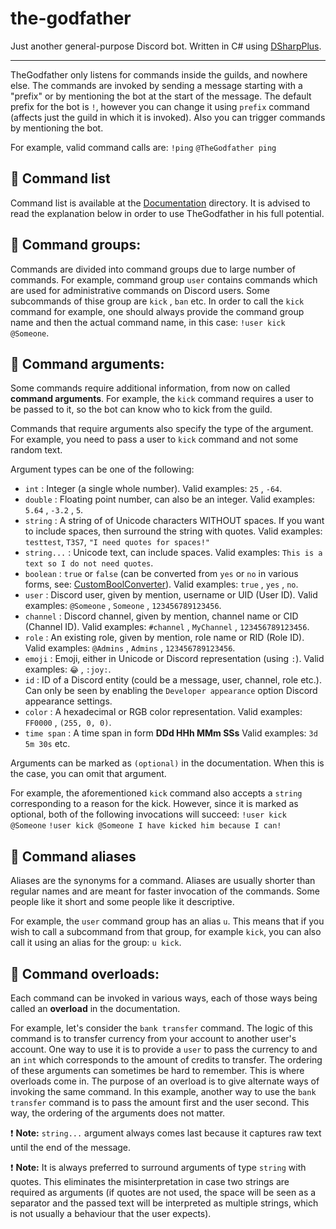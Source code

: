 ﻿# the-godfather

Just another general-purpose Discord bot. 
Written in C# using [DSharpPlus](https://github.com/DSharpPlus/DSharpPlus).

---

TheGodfather only listens for commands inside the guilds, and nowhere else.
The commands are invoked by sending a message starting with a "prefix" or by mentioning the bot at the start of the message.
The default prefix for the bot is ``!``, however you can change it using ``prefix`` command (affects just the guild in which it is invoked). 
Also you can trigger commands by mentioning the bot. 

For example, valid command calls are: 
```!ping```
```@TheGodfather ping```


## :page_facing_up: Command list

Command list is available at the [Documentation](Documentation/README.md) directory.
It is advised to read the explanation below in order to use TheGodfather in his full potential.


## :page_facing_up: Command groups:

Commands are divided into command groups due to large number of commands. 
For example, command group ``user`` contains commands which are used for administrative commands on Discord users. Some subcommands of thise group are ``kick`` , ``ban`` etc. 
In order to call the ``kick`` command for example, one should always provide the command group name and then the actual command name, in this case: ``!user kick @Someone``.


## :page_facing_up: Command arguments:

Some commands require additional information, from now on called **command arguments**.
For example, the ``kick`` command requires a user to be passed to it, so the bot can know who to kick from the guild.

Commands that require arguments also specify the type of the argument. 
For example, you need to pass a user to ``kick`` command and not some random text.

Argument types can be one of the following: 
* ``int`` : Integer (a single whole number). Valid examples: ``25`` , ``-64``.
* ``double`` : Floating point number, can also be an integer. Valid examples: ``5.64`` , ``-3.2`` , ``5``.
* ``string`` : A string of of Unicode characters WITHOUT spaces. If you want to include spaces, then surround the string with quotes. Valid examples: ``testtest``, ``T3S7``, ``"I need quotes for spaces!"``
* ``string...`` : Unicode text, can include spaces. Valid examples: ``This is a text so I do not need quotes``.
* ``boolean`` : ``true`` or ``false`` (can be converted from ``yes`` or ``no`` in various forms, see: [CustomBoolConverter](TheGodfather/Extensions/Converters/CustomBoolConverter.cs)). Valid examples: ``true`` , ``yes`` , ``no``.
* ``user`` : Discord user, given by mention, username or UID (User ID). Valid examples: ``@Someone`` , ``Someone`` , ``123456789123456``.
* ``channel`` : Discord channel, given by mention, channel name or CID (Channel ID). Valid examples: ``#channel`` , ``MyChannel`` , ``123456789123456``.
* ``role`` : An existing role, given by mention, role name or RID (Role ID). Valid examples: ``@Admins`` , ``Admins`` , ``123456789123456``.
* ``emoji`` : Emoji, either in Unicode or Discord representation (using ``:``). Valid examples: ``😂`` , ``:joy:``.
* ``id`` : ID of a Discord entity (could be a message, user, channel, role etc.). Can only be seen by enabling the ``Developer appearance`` option Discord appearance settings.
* ``color`` : A hexadecimal or RGB color representation. Valid examples: ``FF0000`` , ``(255, 0, 0)``.
* ``time span`` : A time span in form **DDd HHh MMm SSs** Valid examples: ``3d 5m 30s`` etc. 

Arguments can be marked as ``(optional)`` in the documentation. When this is the case, you can omit that argument.

For example, the aforementioned ``kick`` command also accepts a ``string`` corresponding to a reason for the kick. However, since it is marked as optional, both of the following invocations will succeed:
```!user kick @Someone```
```!user kick @Someone I have kicked him because I can!```


## :page_facing_up: Command aliases

Aliases are the synonyms for a command.
Aliases are usually shorter than regular names and are meant for faster invocation of the commands. Some people like it short and some people like it descriptive.

For example, the ``user`` command group has an alias ``u``. This means that if you wish to call a subcommand from that group, for example ``kick``, you can also call it using an alias for the group: ``u kick``.


## :page_facing_up: Command overloads:

Each command can be invoked in various ways, each of those ways being called an **overload** in the documentation. 

For example, let's consider the ``bank transfer`` command. The logic of this command is to transfer currency from your account to another user's account. 
One way to use it is to provide a ``user`` to pass the currency to and an ``int`` which corresponds to the amount of credits to transfer. 
The ordering of these arguments can sometimes be hard to remember. This is where overloads come in. The purpose of an overload is to give alternate ways of invoking the same command.
In this example, another way to use the ``bank transfer`` command is to pass the amount first and the user second.
This way, the ordering of the arguments does not matter.

:exclamation: **Note:** ``string...`` argument always comes last because it captures raw text until the end of the message.

:exclamation: **Note:** It is always preferred to surround arguments of type ``string`` with quotes. 
This eliminates the misinterpretation in case two strings are required as arguments (if quotes are not used, the space will be seen as a separator and the passed text will be interpreted as multiple strings, which is not usually a behaviour that the user expects).
